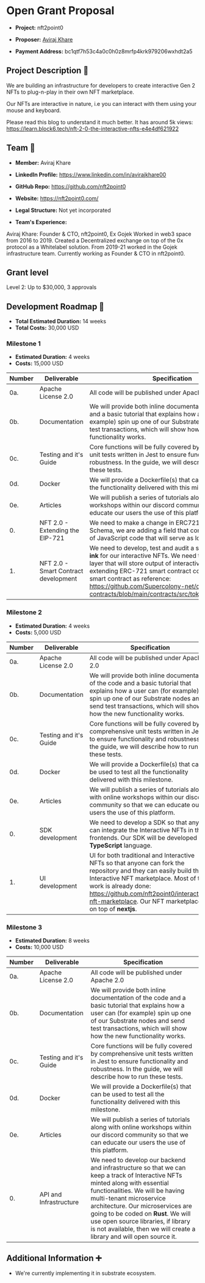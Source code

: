 # Open Grant Proposal

* **Project:** nft2point0

* **Proposer:** [Aviraj Khare](https://github.com/avirajkhare00)

* **Payment Address:** bc1qtf7h53c4a0c0h0z8mrfp4krk979206wxhdt2a5

## Project Description :page_facing_up:

We are building an infrastructure for developers to create interactive Gen 2 NFTs to plug-n-play in their own NFT marketplace.

Our NFTs are interactive in nature, i.e you can interact with them using your mouse and keyboard.

Please read this blog to understand it much better. It has around 5k views: https://learn.block6.tech/nft-2-0-the-interactive-nfts-e4e4df621922

## Team :busts_in_silhouette:

* **Member:** Aviraj Khare

* **LinkedIn Profile:** https://www.linkedin.com/in/avirajkhare00

* **GitHub Repo:** https://github.com/nft2point0

* **Website:**	https://nft2point0.com/

* **Legal Structure:** Not yet incorporated

* **Team's Experience:** 

Aviraj Khare: Founder & CTO, nft2point0, Ex Gojek
Worked in web3 space from 2016 to 2019. Created a Decentralized exchange on top of the 0x protocol as a Whitelabel solution. From 2019-21 worked in the Gojek infrastructure team. Currently working as Founder & CTO in nft2point0.

## Grant level
Level 2: Up to $30,000, 3 approvals

## Development Roadmap :nut_and_bolt: 

* **Total Estimated Duration:** 14 weeks
* **Total Costs:** 30,000 USD

### Milestone 1

* **Estimated Duration:** 4 weeks 
* **Costs:** 15,000 USD


| Number | Deliverable | Specification | 
| ------------- | ------------- | ------------- |
| 0a. | Apache License 2.0 | All code will be published under Apache 2.0 |
| 0b. | Documentation | We will provide both inline documentation of the code and a basic tutorial that explains how a user can (for example) spin up one of our Substrate nodes and send test transactions, which will show how the new functionality works. |
| 0c. | Testing and it's Guide | Core functions will be fully covered by comprehensive unit tests written in Jest to ensure functionality and robustness. In the guide, we will describe how to run these tests. |
| 0d. | Docker | We will provide a Dockerfile(s) that can be used to test all the functionality delivered with this milestone. |
| 0e. | Articles | We will publish a series of tutorials along with online workshops within our discord community so that we can educate our users the use of this platform. |
| 0. | NFT 2.0 - Extending the EIP-721 | We need to make a change in ERC721 Metadata JSON Schema, we are adding a field that contains an IPFS hash of JavaScript code that will serve as logic layer for NFTs |
| 1. | NFT 2.0 - Smart Contract development | We need to develop, test and audit a smart contracts in **ink** for our interactive NFTs. We need to create Storage layer that will store output of interactive NFT and extending ERC-721 smart contract code. We will use this smart contract as reference: https://github.com/Supercolony-net/openbrush-contracts/blob/main/contracts/src/token/psp34/psp34.rs |

### Milestone 2

* **Estimated Duration:** 4 weeks 
* **Costs:** 5,000 USD


| Number | Deliverable | Specification | 
| ------------- | ------------- | ------------- |
| 0a. | Apache License 2.0 | All code will be published under Apache 2.0 |
| 0b. | Documentation | We will provide both inline documentation of the code and a basic tutorial that explains how a user can (for example) spin up one of our Substrate nodes and send test transactions, which will show how the new functionality works. |
| 0c. | Testing and it's Guide | Core functions will be fully covered by comprehensive unit tests written in Jest to ensure functionality and robustness. In the guide, we will describe how to run these tests. |
| 0d. | Docker | We will provide a Dockerfile(s) that can be used to test all the functionality delivered with this milestone. |
| 0e. | Articles | We will publish a series of tutorials along with online workshops within our discord community so that we can educate our users the use of this platform. |
| 0. | SDK development | We need to develop a SDK so that anyone can integrate the Interactive NFTs in their frontends. Our SDK will be developed in **TypeScript** language. |
| 1. | UI development | UI for both traditional and Interactive NFTs so that anyone can fork the repository and they can easily build their Interactive NFT marketplace. Most of the work is already done: https://github.com/nft2point0/interactive-nft-marketplace. Our NFT marketplace is on top of **nextjs**. |

### Milestone 3

* **Estimated Duration:** 8 weeks 
* **Costs:** 10,000 USD


| Number | Deliverable | Specification |
| ------------- | ------------- | ------------- |
| 0a. | Apache License 2.0 | All code will be published under Apache 2.0 |
| 0b. | Documentation | We will provide both inline documentation of the code and a basic tutorial that explains how a user can (for example) spin up one of our Substrate nodes and send test transactions, which will show how the new functionality works. |
| 0c. | Testing and it's Guide | Core functions will be fully covered by comprehensive unit tests written in Jest to ensure functionality and robustness. In the guide, we will describe how to run these tests. |
| 0d. | Docker | We will provide a Dockerfile(s) that can be used to test all the functionality delivered with this milestone. |
| 0e. | Articles | We will publish a series of tutorials along with online workshops within our discord community so that we can educate our users the use of this platform. |
| 0. | API and Infrastructure | We need to develop our backend and infrastructure so that we can keep a track of Interactive NFTs minted along with essential functionalities. We will be having multi-tenant microservice architecture. Our microservices are going to be coded on **Rust**. We will use open source libraries, if library is not available, then we will create a library and will open source it. |

## Additional Information :heavy_plus_sign: 

* We're currently implementing it in substrate ecosystem.
